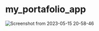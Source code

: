# my_portafolio_app
![Screenshot from 2023-05-15 20-58-46](https://github.com/araod14/my_portafolio_app/assets/99058835/04c03c2c-ed7c-4160-bfb6-f96750a6378c)

